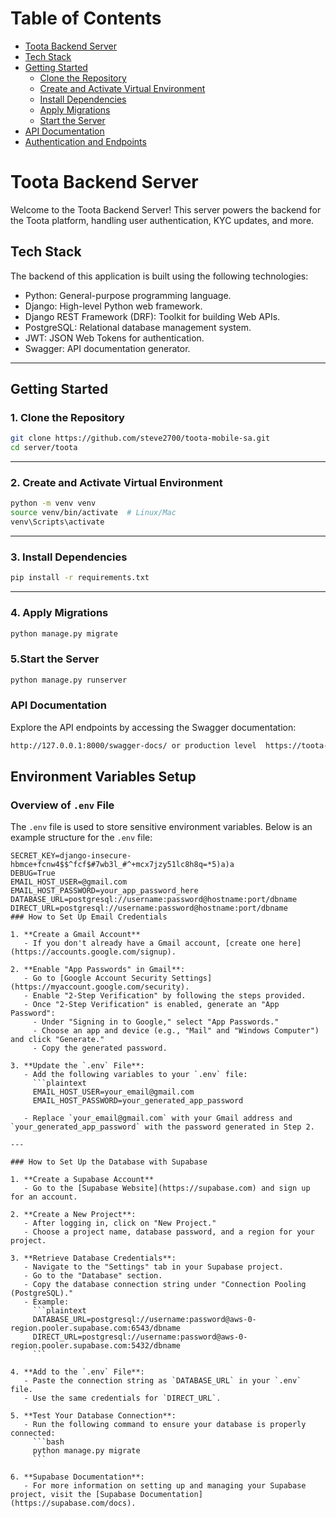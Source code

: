 # Table of Contents

- [Toota Backend Server](#toota-backend-server)
- [Tech Stack](#tech-stack)
- [Getting Started](#getting-started)
  - [Clone the Repository](#1-clone-the-repository)
  - [Create and Activate Virtual Environment](#2-create-and-activate-virtual-environment)
  - [Install Dependencies](#3-install-dependencies)
  - [Apply Migrations](#4-apply-migrations)
  - [Start the Server](#5-start-the-server)
- [API Documentation](#api-documentation)
- [Authentication and Endpoints](#authentication-and-endpoints)

# Toota Backend Server

Welcome to the Toota Backend Server! This server powers the backend for the Toota platform, handling user authentication, KYC updates, and more.

## Tech Stack

The backend of this application is built using the following technologies:

- Python: General-purpose programming language.
- Django: High-level Python web framework.
- Django REST Framework (DRF): Toolkit for building Web APIs.
- PostgreSQL: Relational database management system.
- JWT: JSON Web Tokens for authentication.
- Swagger: API documentation generator.

---

## Getting Started

### 1. Clone the Repository

```bash
git clone https://github.com/steve2700/toota-mobile-sa.git
cd server/toota
```
---

### 2. Create and Activate Virtual Environment

```bash
python -m venv venv
source venv/bin/activate  # Linux/Mac
venv\Scripts\activate
```
---

### 3. Install Dependencies

```bash
pip install -r requirements.txt
```
---

### 4. Apply Migrations
```bash
python manage.py migrate
```
### 5.Start the Server
```bash
python manage.py runserver
```

### API Documentation
Explore the API endpoints by accessing the Swagger documentation:
```bash
http://127.0.0.1:8000/swagger-docs/ or production level  https://toota-mobile-sa.onrender.com/swagger/
```
## Environment Variables Setup

### Overview of `.env` File

The `.env` file is used to store sensitive environment variables. Below is an example structure for the `.env` file:

```plaintext
SECRET_KEY=django-insecure-hbmce+fcnw4$$^fcf$#7wb3l_#^+mcx7jzy51lc8h8q=*5)a)a
DEBUG=True
EMAIL_HOST_USER=@gmail.com
EMAIL_HOST_PASSWORD=your_app_password_here
DATABASE_URL=postgresql://username:password@hostname:port/dbname
DIRECT_URL=postgresql://username:password@hostname:port/dbname
### How to Set Up Email Credentials

1. **Create a Gmail Account**  
   - If you don't already have a Gmail account, [create one here](https://accounts.google.com/signup).

2. **Enable "App Passwords" in Gmail**:  
   - Go to [Google Account Security Settings](https://myaccount.google.com/security).  
   - Enable "2-Step Verification" by following the steps provided.  
   - Once "2-Step Verification" is enabled, generate an "App Password":  
     - Under "Signing in to Google," select "App Passwords."  
     - Choose an app and device (e.g., "Mail" and "Windows Computer") and click "Generate."  
     - Copy the generated password.

3. **Update the `.env` File**:  
   - Add the following variables to your `.env` file:
     ```plaintext
     EMAIL_HOST_USER=your_email@gmail.com
     EMAIL_HOST_PASSWORD=your_generated_app_password
     
   - Replace `your_email@gmail.com` with your Gmail address and `your_generated_app_password` with the password generated in Step 2.

--- 

### How to Set Up the Database with Supabase

1. **Create a Supabase Account**  
   - Go to the [Supabase Website](https://supabase.com) and sign up for an account.

2. **Create a New Project**:  
   - After logging in, click on "New Project."
   - Choose a project name, database password, and a region for your project.

3. **Retrieve Database Credentials**:  
   - Navigate to the "Settings" tab in your Supabase project.
   - Go to the "Database" section.
   - Copy the database connection string under "Connection Pooling (PostgreSQL)."  
   - Example:
     ```plaintext
     DATABASE_URL=postgresql://username:password@aws-0-region.pooler.supabase.com:6543/dbname
     DIRECT_URL=postgresql://username:password@aws-0-region.pooler.supabase.com:5432/dbname
     ```

4. **Add to the `.env` File**:  
   - Paste the connection string as `DATABASE_URL` in your `.env` file.
   - Use the same credentials for `DIRECT_URL`.

5. **Test Your Database Connection**:  
   - Run the following command to ensure your database is properly connected:
     ```bash
     python manage.py migrate
     ```

6. **Supabase Documentation**:  
   - For more information on setting up and managing your Supabase project, visit the [Supabase Documentation](https://supabase.com/docs).




